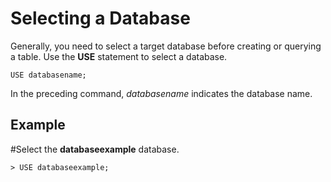 # Selecting a Database<a name="EN-US_TOPIC_0231470885"></a>

Generally, you need to select a target database before creating or querying a table. Use the  **USE**  statement to select a database.

```
USE databasename;
```

In the preceding command,  _databasename_  indicates the database name.

## Example<a name="section207605920321"></a>

\#Select the  **databaseexample**  database.

```
> USE databaseexample;
```

